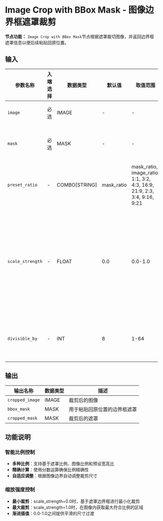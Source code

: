 # Image Crop with BBox Mask - 图像边界框遮罩裁剪

**节点功能：** `Image Crop with BBox Mask`节点根据遮罩裁切图像，并返回边界框遮罩信息以便后续粘贴回原位置。

## 输入

| 参数名称 | 入端选择 | 数据类型 | 默认值 | 取值范围 | 描述 |
| -------- | -------- | -------- | ------ | -------- | ---- |
| `image` | 必选 | IMAGE | - | - | 要裁剪的图像 |
| `mask` | 必选 | MASK | - | - | 用于裁剪引导的遮罩 |
| `preset_ratio` | - | COMBO[STRING] | mask_ratio | mask_ratio, image_ratio, 1:1, 3:2, 4:3, 16:9, 21:9, 2:3, 3:4, 9:16, 9:21 | 目标预设比例 |
| `scale_strength` | - | FLOAT | 0.0 | 0.0-1.0 | 缩放强度：0.0为基于遮罩的最小裁剪，1.0为图像内最大裁剪 |
| `divisible_by` | - | INT | 8 | 1-64 | 确保输出尺寸能被此值整除 |

## 输出

| 输出名称 | 数据类型 | 描述 |
|---------|----------|------|
| `cropped_image` | IMAGE | 裁剪后的图像 |
| `bbox_mask` | MASK | 用于粘贴回原位置的边界框遮罩 |
| `cropped_mask` | MASK | 裁剪后的遮罩 |

## 功能说明

### 智能比例控制
- **多种比例**：支持基于遮罩比例、图像比例和预设宽高比
- **精确计算**：使用分数运算确保比例精确性
- **自适应调整**：根据图像边界自动调整裁剪尺寸

### 缩放强度控制
- **最小裁剪**：scale_strength=0.0时，基于遮罩边界框进行最小化裁剪
- **最大裁剪**：scale_strength=1.0时，在图像内获取最大符合比例的区域
- **渐进插值**：0.0-1.0之间提供平滑的尺寸过渡